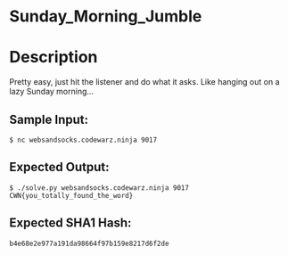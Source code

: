 # Sunday_Morning_Jumble

# Description

<p>Pretty easy, just hit the listener and do what it asks. Like hanging out on a lazy Sunday morning...</p>

## Sample Input:

```
$ nc websandsocks.codewarz.ninja 9017
```
## Expected Output:

```
$ ./solve.py websandsocks.codewarz.ninja 9017
CWN{you_totally_found_the_word}
```
## Expected SHA1 Hash:

```
b4e68e2e977a191da98664f97b159e8217d6f2de
```
